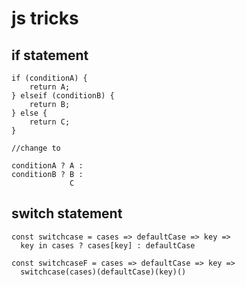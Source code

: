 # js tricks

## if statement

```
if (conditionA) {
    return A;
} elseif (conditionB) {
    return B;
} else {
    return C;
}

//change to

conditionA ? A :
conditionB ? B :
             C
```


## switch statement

```
const switchcase = cases => defaultCase => key =>
  key in cases ? cases[key] : defaultCase

const switchcaseF = cases => defaultCase => key =>
  switchcase(cases)(defaultCase)(key)()
```


